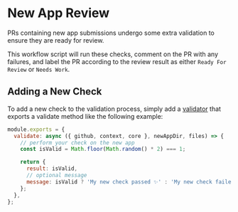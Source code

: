 # New App Review

PRs containing new app submissions undergo some extra validation to ensure they are ready for review.

This workflow script will run these checks, comment on the PR with any failures,
and label the PR according to the review result as either `Ready For Review` or `Needs Work`.

## Adding a New Check

To add a new check to the validation process, simply add a [validator](./validators/)
that exports a validate method like the following example:

```js
module.exports = {
  validate: async ({ github, context, core }, newAppDir, files) => {
    // perform your check on the new app
    const isValid = Math.floor(Math.random() * 2) === 1;

    return {
      result: isValid,
      // optional message
      message: isValid ? 'My new check passed ✨' : 'My new check failed 😢',
    };
  },
};
```
